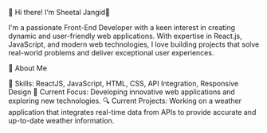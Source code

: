 🌟 Hi there! I’m Sheetal Jangid🌟

I'm a passionate Front-End Developer with a keen interest in creating dynamic and user-friendly web applications. With expertise in React.js, JavaScript, and modern web technologies, I love building projects that solve real-world problems and deliver exceptional user experiences.

🚀 About Me

🔧 Skills: ReactJS, JavaScript, HTML, CSS, API Integration, Responsive Design
💼 Current Focus: Developing innovative web applications and exploring new technologies.
🔍 Current Projects: Working on a weather application that integrates real-time data from APIs to provide accurate and up-to-date weather information.
